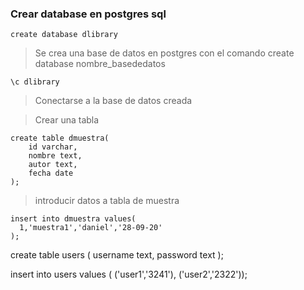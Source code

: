 ### Crear database en postgres sql
 ~~~
 create database dlibrary
 ~~~
 
 > Se crea una base de datos en postgres con el comando create database nombre_basededatos
 
 ~~~
 \c dlibrary
 ~~~
 
 > Conectarse a la base de datos creada

> Crear una tabla

~~~
create table dmuestra(
    id varchar,
    nombre text,
    autor text,
    fecha date 
);
~~~
>introducir datos a tabla de muestra

~~~
insert into dmuestra values(
  1,'muestra1','daniel','28-09-20'
);
~~~

create table users (
    username text,
    password text
);

insert into users values (
 ('user1','3241'),
 ('user2','2322'));